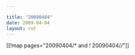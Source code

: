 ```yaml
---

title: "20090404"
date: 2009-04-04
layout: rut
---
```


[[!map pages="20090404/* and ! 20090404/*/*"]]
